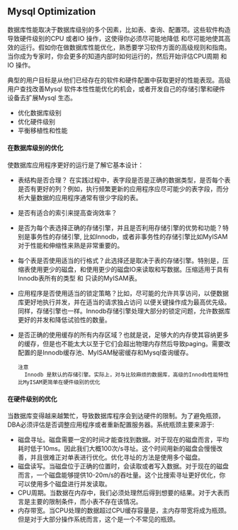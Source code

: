 ## Mysql Optimization

数据库性能取决于数据库级别的多个因素，比如表、查询、配置项。这些软件构造导致硬件级别的CPU 或者IO 操作，这使得你必须尽可能地降低 和尽可能地使其高效的运行。假如你在做数据库性能优化，熟悉要学习软件方面的高级规则和指南。当你成为专家时，你会更多的知道内部时如何运行的，然后开始评估CPU周期 和 IO 操作。

典型的用户目标是从他们已经存在的软件和硬件配置中获取更好的性能表现。高级用户查找改善Mysql 软件本性性能优化的机会，或者开发自己的存储引擎和硬件设备去扩展Mysql 生态。

- 优化数据库级别
- 优化硬件级别
- 平衡移植性和性能

#### 在数据库级别的优化

  使数据库应用程序更好的运行是了解它基本设计：

- 表结构是否合理？ 在实践过程中，表字段是否是正确的数据类型，是否每个表是否有更好的列？例如，执行频繁更新的应用程序应尽可能少的表字段，而分析大量数据的应用程序通常有很少字段的表。

- 是否有适合的索引来提高查询效率？

- 是否为每个表选择正确的存储引擎，并且是否利用存储引擎的优势和功能？特别是事务性的存储引擎, 比如Innodb，或者非事务性的存储引擎比如MyISAM 对于性能和伸缩性来熟是非常重要的。

- 每个表是否使用适当的行格式？此选择还是取决于表的存储引擎。特别是，压缩表使用更少的磁盘，和使用更少的磁盘IO来读取和写数据。压缩适用于具有Innodb表所有的类型 和 只读的MyISAM表。

- 应用程序是否使用适当的锁定策略？比如，尽可能的允许共享访问，以便数据库更好地执行并发，并在适当的请求独占访问 以便关键操作成为最高优先级。同样，存储引擎也一样。Innodb存储引擎处理大部分的锁定问题，允许数据库更好的并发和降低试验性的数量。

- 是否正确的使用缓存的所有内存区域？也就是说，足够大的内存使其容纳更多的缓存，但是也不能太大以至于它们会超出物理内存然后导致paging。需要改配置的是Innodb缓存池、MyISAM秘密缓存和Mysql查询缓存。

  ```te
  注意
    Innodb 是默认的存储引擎。实际上，对与比较麻烦的数据库，高级的Innodb性能特性比MyISAM更简单在硬件级别的优化
  ```

#### 在硬件级别的优化

 当数据库变得越来越繁忙，导致数据库程序会到达硬件的限制。为了避免瓶颈，DBA必须评估是否调整应用程序或者重新配置服务器。系统瓶颈主要来源于:

- 磁盘寻址。磁盘需要一定的时间才能查找到数据。对于现在的磁盘而言，平均耗时低于10ms。因此我们大概100次/s寻址。这个时间用新的磁盘会慢慢改善，并且很难正对单表进行优化。优化寻址的方法是使用多个磁盘。
- 磁盘读写。当磁盘位于正确的位置时，会读取或者写入数据。对于现在的磁盘而言，一个磁盘能够提供10-20m/s的吞吐量。这个比搜索寻址更好优化，你可以使用多个磁盘进行并发读取。
- CPU周期。当数据在内存中，我们必须处理然后得到想要的结果。对于大表而言是主要的限制条件，而小表不存在该情况。
- 内存带宽。当CPU处理的数据超过CPU缓存容量是，主内存带宽将成为瓶颈。但是对于大部分操作系统而言，这个是一个不常见的瓶颈。